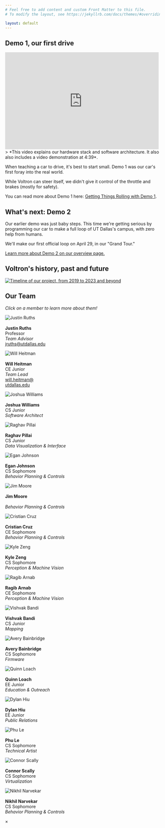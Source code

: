 ```yaml
---
# Feel free to add content and custom Front Matter to this file.
# To modify the layout, see https://jekyllrb.com/docs/themes/#overriding-theme-defaults

layout: default
---
```



## Demo 1, our first drive
<iframe width="500" height="315" src="https://www.youtube.com/embed/Ry3275KyM2Q" title="YouTube video player" frameborder="0" allow="accelerometer; autoplay; clipboard-write; encrypted-media; gyroscope; picture-in-picture" allowfullscreen></iframe>
> *This video explains our hardware stack and software architecture. It also also includes a video demonstration at 4:39*. 

When teaching a car to drive, it's best to start small. Demo 1 was our car's first foray into the real world.

While Voltron can steer itself, we didn't give it control of the throttle and brakes (mostly for safety).

You can read more about Demo 1 here: [Getting Things Rolling with Demo 1](./d1-overview).

## What's next: Demo 2
Our earlier demo was just baby steps. This time we're getting serious by programming our car to make a full loop of UT Dallas's campus, with zero help from humans.

We'll make our first official loop on April 29, in our "Grand Tour."

[Learn more about Demo 2 on our overview page.](/d2-overview)

## Voltron's history, past and future
[![Timeline of our project, from 2019 to 2023 and beyond](/assets/res/voltron-timeline.png)](/assets/res/voltron-timeline.png)

## Our Team
*Click on a member to learn more about them!*
<div class="aside">


<div class="flex-row align-items-center">

  <div class="team-member-card">
    <p>
      <img id="modal1" src="/assets/res/headshots/justin_ruths.jpg" alt="Justin Ruths" />
      <br/><br/>
      <strong>Justin Ruths</strong>
      <br/>Professor<br/>
      <em>Team Advisor</em>
      <br/>
      <a href="mailto: jruths@utdallas.edu">jruths@utdallas.edu</a>
    </p>
  </div>

  <div class="team-member-card">
    <p>
      <img id="modal2" src="/assets/res/headshots/will_heitman.jpg" alt="Will Heitman" />
      <br/><br/>
      <strong>Will Heitman</strong>
      <br/>CE Junior<br/>
      <em>Team Lead</em>
      <br/>
      <a href="mailto: will.heitman@utdallas.edu">will.heitman@
      <br/>utdallas.edu</a>
    </p>
  </div>

  <div class="team-member-card">
    <p>
      <img id="modal3" src="/assets/res/headshots/Joshua_Williams.jpg" alt="Joshua Williams"/>
      <br/><br/>
      <strong>Joshua Williams</strong>
      <br/>CS Junior<br/>
      <em>Software Architect</em>
    </p>
  </div>

  <div class="team-member-card">
    <p>
      <img id="modal4" src="/assets/res/headshots/raghav_pillai.jpg" alt="Raghav Pillai"/>
      <br/><br/>
      <strong>Raghav Pillai</strong>
      <br/>CS Junior<br/>
      <em>Data Visualization & Interface</em>
    </p>
  </div>

  <div class="team-member-card">
    <p>
      <img id="modal5" src="/assets/res/headshots/Egan_Johnson.jpg" alt="Egan Johnson"/>
      <br/><br/>
      <strong>Egan Johnson</strong>
      <br/>CS Sophomore<br/>
      <em>Behavior Planning & Controls</em>
    </p>
  </div>

  <div class="team-member-card">
    <p>
      <img id="modal6" src="/assets/res/headshots/jim_moore.jpg" alt="Jim Moore"/>
      <br/><br/>
      <strong>Jim Moore</strong>
      <br/><br/>
      <em>Behavior Planning & Controls</em>
    </p>
  </div>

  <div class="team-member-card">
    <p>
      <img id="modal7" src="/assets/res/headshots/cristian_cruz.jpg" alt="Cristian Cruz"/>
      <br/><br/>
      <strong>Cristian Cruz</strong>
      <br/>CE Sophomore<br/>
      <em>Behavior Planning & Controls</em>
    </p>
  </div>
  
  <div class="team-member-card">
    <p>
      <img id="modal8" src="/assets/res/headshots/kyle_zeng.jpg" alt="Kyle Zeng"/>
      <br/><br/>
      <strong>Kyle Zeng</strong>
      <br/>CS Sophomore<br/>
      <em>Perception & Machine Vision</em>
    </p>
  </div>

  <div class="team-member-card">
    <p>
      <img id="modal9" src="/assets/res/headshots/ragib_arnab.jpg" alt="Ragib Arnab"/>
      <br/><br/>
      <strong>Ragib Arnab</strong>
      <br/>CE Sophomore<br/>
      <em>Perception & Machine Vision</em>
    </p>
  </div>

  <div class="team-member-card">
    <p>
      <img id="modal10" src="/assets/res/headshots/vishvak_bandi.jpg" alt="Vishvak Bandi"/>
      <br/><br/>
      <strong>Vishvak Bandi</strong>
      <br/>CS Junior<br/>
      <em>Mapping</em>
    </p>
  </div>

  <div class="team-member-card">
    <p>
      <img id="modal11" src="/assets/res/headshots/avery_bainbridge.jpg" alt="Avery Bainbridge"/>
      <br/><br/>
      <strong>Avery Bainbridge</strong>
      <br/>CS Sophomore<br/>
      <em>Firmware</em>
    </p>
  </div>

  <div class="team-member-card">
    <p>
      <img id="modal12" src="/assets/res/headshots/quinn_loach.jpg" alt="Quinn Loach"/>
      <br/><br/>
      <strong>Quinn Loach</strong>
      <br/>EE Junior<br/>
      <em>Education & Outreach</em>
    </p>
  </div>

  <div class="team-member-card">
    <p>
      <img id="modal13" src="/assets/res/headshots/dylan_hiu.jpg" alt="Dylan Hiu"/>
      <br/><br/>
      <strong>Dylan Hiu</strong>
      <br/>EE Junior<br/>
      <em>Public Relations</em>
    </p>
  </div>

  <div class="team-member-card">
    <p>
      <img id="modal14" src="/assets/res/headshots/phu_le.jpg" alt="Phu Le"/>
      <br/><br/>
      <strong>Phu Le</strong>
      <br/>CS Sophomore<br/>
      <em>Technical Artist</em>
    </p>
  </div>

  <div class="team-member-card">
    <p>
      <img id="modal15" src="/assets/res/headshots/connor_scally.jpg" alt="Connor Scally"/>
      <br/><br/>
      <strong>Connor Scally</strong>
      <br/>CS Sophomore<br/>
      <em>Virtualization</em>
    </p>
  </div>

  <div class="team-member-card">
    <p>
      <img id="modal16" src="/assets/res/headshots/nikhil_narvekar.jpg" alt="Nikhil Narvekar"/>
      <br/><br/>
      <strong>Nikhil Narvekar</strong>
      <br/>CS Sophomore<br/>
      <em>Behavior Planning & Controls</em>
    </p>
  </div>
  
</div>

<!-- Modal Holder -->
<div id="modalHolder" class="modal">
  <span class="close">&times;</span>
  <img class="modal-content" id="img01">
  <div id="caption"></div>
</div>

<script src="/assets/js/app.js"></script>
</div>
 
